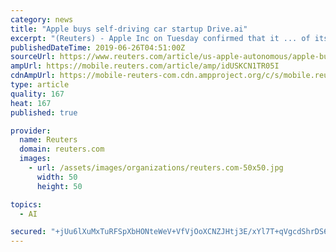 ```yaml
---
category: news
title: "Apple buys self-driving car startup Drive.ai"
excerpt: "(Reuters) - Apple Inc on Tuesday confirmed that it ... of its engineering talent to boost Apple’s own self-driving efforts. One of hundreds of startups pursuing autonomous vehicles, Drive.ai had been running a small fleet of test shuttles in Texas ..."
publishedDateTime: 2019-06-26T04:51:00Z
sourceUrl: https://www.reuters.com/article/us-apple-autonomous/apple-buys-self-driving-car-startup-drive-ai-idUSKCN1TR05I
ampUrl: https://mobile.reuters.com/article/amp/idUSKCN1TR05I
cdnAmpUrl: https://mobile-reuters-com.cdn.ampproject.org/c/s/mobile.reuters.com/article/amp/idUSKCN1TR05I
type: article
quality: 167
heat: 167
published: true

provider:
  name: Reuters
  domain: reuters.com
  images:
    - url: /assets/images/organizations/reuters.com-50x50.jpg
      width: 50
      height: 50

topics:
  - AI

secured: "+jUu6lXuMxTuRFSpXbHONteWeV+VfVjOoXCNZJHtj3E/xYl7T+qVgcdShrDS69+ehVCrN2PBS8SOrqpFplb9pYyoaqT68hjzHAypQrszbeACTBm5ba2cMv9M/kMZ8fuwA5ZBeW+k5o1pZ3OM81MjG/+Zg1JAkeTCF1VrxET0uW+jifUSbCU8ZWe+FSZx1pOpwolJy35vprs+T4PIyoYCWd00PXSbIYdE+3kiMWhX9ENlSnNzpLWoPLsfPfx9ZL02pfikvKN81R0X0l/bUxjueA==;68VjJgGYRhgsr4KXChnh8g=="
---
```


